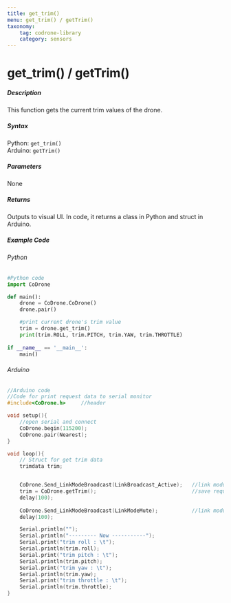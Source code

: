 ```yaml
---
title: get_trim()
menu: get_trim() / getTrim()
taxonomy:
	tag: codrone-library
	category: sensors
---
```


# get_trim() / getTrim()

##### Description

This function gets the current trim values of the drone.

##### Syntax
Python: ```get_trim()```<br />
Arduino: ```getTrim()```

##### Parameters

None

##### Returns

Outputs to visual UI. In code, it returns a class in Python and struct in Arduino.

##### Example Code
###### Python
```python
#Python code
import CoDrone

def main():
	drone = CoDrone.CoDrone()
	drone.pair()

	#print current drone's trim value
	trim = drone.get_trim()
	print(trim.ROLL, trim.PITCH, trim.YAW, trim.THROTTLE)
	
if __name__ == '__main__':
	main()

```
###### Arduino
```c
//Arduino code
//Code for print request data to serial monitor
#include<CoDrone.h>		//header

void setup(){
	//open serial and connect
	CoDrone.begin(115200);
	CoDrone.pair(Nearest);	
}

void loop(){
	// Struct for get trim data
	trimdata trim;


	CoDrone.Send_LinkModeBroadcast(LinkBroadcast_Active);	//link module mode change => Active
	trim = CoDrone.getTrim();								//save request data
	delay(100);
	    
	CoDrone.Send_LinkModeBroadcast(LinkModeMute);       	//link module mode change => Mute
	delay(100);

	Serial.println("");
	Serial.println("--------- Now -----------");
	Serial.print("trim roll : \t");
	Serial.println(trim.roll);
	Serial.print("trim pitch : \t");
	Serial.println(trim.pitch);
	Serial.print("trim yaw : \t");
	Serial.println(trim.yaw);
	Serial.print("trim throttle : \t");
	Serial.println(trim.throttle);	
}

```